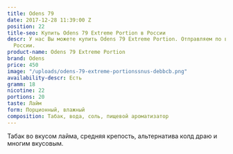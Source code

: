 ```yaml
---
title: Odens 79
date: 2017-12-28 11:39:00 Z
position: 22
title-seo: Купить Odens 79 Extreme Portion в России
descr: У нас Вы можете купить Odens 79 Extreme Portion. Отправляем по всей территории
  России.
product-name: Odens 79 Extreme Portion
brand: Odens
price: 450
image: "/uploads/odens-79-extreme-portionssnus-debbcb.png"
availability-descr: Есть
gramm: 18
nicotine: 22
portions: 20
taste: Лайм
form: Порционный, влажный
composition: Табак, вода, соль, пищевой ароматизатор
---
```


Табак во вкусом лайма, средняя крепость, альтернатива колд драю и многим вкусовым.
